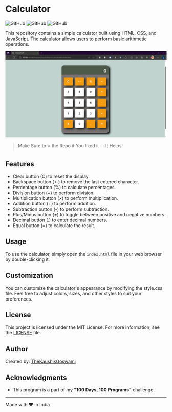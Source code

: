 # Calculator

![GitHub](https://img.shields.io/badge/HTML-5-orange?style=flat-square)
![GitHub](https://img.shields.io/badge/CSS-3-blue?style=flat-square)
![GitHub](https://img.shields.io/badge/JavaScript-ES6-yellow?style=flat-square)

This repository contains a simple calculator built using HTML, CSS, and JavaScript. The calculator allows users to perform basic arithmetic operations.


![Calculator Screenshot](./screenshots/calculator.png)

> Make Sure to ⭐ the Repo if You liked it -- It Helps!

## Features

- Clear button (C) to reset the display.
- Backspace button (&larr;) to remove the last entered character.
- Percentage button (%) to calculate percentages.
- Division button (&divide;) to perform division.
- Multiplication button (&times;) to perform multiplication.
- Addition button (+) to perform addition.
- Subtraction button (-) to perform subtraction.
- Plus/Minus button (&plusmn;) to toggle between positive and negative numbers.
- Decimal button (.) to enter decimal numbers.
- Equal button (=) to calculate the result.

## Usage

To use the calculator, simply open the `index.html` file in your web browser by double-clicking it.

## Customization

You can customize the calculator's appearance by modifying the style.css file. Feel free to adjust colors, sizes, and other styles to suit your preferences.

## License

This project is licensed under the MIT License. For more information, see the [LICENSE](https://github.com/TheKaushikGoswami/100-Days-100-Programs/blob/main/LICENSE) file.

## Author

Created by: [TheKaushikGoswami](https://github.com/TheKaushikGoswami)

## Acknowledgments

- This program is a part of my **"100 Days, 100 Programs"** challenge.

---

Made with ❤️ in India


